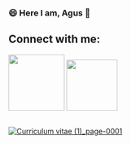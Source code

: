 ### 😄 Here I am, Agus 👋

## Connect with me:
<div style="display: inline_block">
  <a href="https://www.linkedin.com/in/agustina-rold%C3%A1n-b504a9220/" target="_blank"><img src="https://img.shields.io/badge/-LinkedIn-%230077B5?style=for the-badge&logo=linkedin&logoColor=white" target="_blank" width="110"></a>
  <a href="https://github.com/agus-plath?tab=repositories"><img src="https://img.shields.io/badge/GitHub-100000?style=for-the-badge&logo=github&logoColor=white" target="_blank" width="100"</a>
</div>
  
##
![Curriculum vitae (1)_page-0001](https://user-images.githubusercontent.com/108038302/179775919-d0edaec7-f05a-47c3-92af-2edeef15a469.jpg)
